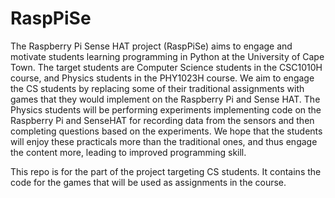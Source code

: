 # RaspPiSe

The Raspberry Pi Sense HAT project (RaspPiSe) aims to engage
and motivate students learning programming in Python at the
University of Cape Town. The target students are Computer Science
students in the CSC1010H course, and Physics students in the
PHY1023H course. We aim to engage the CS students by replacing
some of their traditional assignments with games that they would
implement on the Raspberry Pi and Sense HAT. The Physics students
will be performing experiments implementing code on the
Raspberry Pi and SenseHAT for recording data from the sensors
and then completing questions based on the experiments. We hope
that the students will enjoy these practicals more than the traditional
ones, and thus engage the content more, leading to improved
programming skill.

This repo is for the part of the project targeting CS students. It contains the code for the games that will be used as assignments in the course.